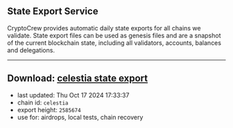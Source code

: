 ## State Export Service
CryptoCrew provides automatic daily state exports for all chains we validate. State export files can be used as genesis files and are a snapshot of the current blockchain state, including all validators, accounts, balances and delegations.

---
**Download: [celestia state export](https://dl-eu2.ccvalidators.com/SERVICE/celestia/celestia_export_2585674.json)**
---

- last updated: Thu Oct 17 2024 17:33:37
- chain id: `celestia`
- export height: `2585674`
- use for: airdrops, local tests, chain recovery
